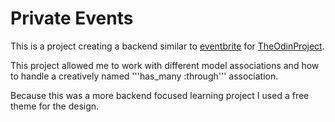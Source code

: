 # Private Events

This is a project creating a backend similar to [eventbrite](https://www.eventbrite.com/) for [TheOdinProject](http://www.theodinproject.com/courses/ruby-on-rails/lessons/associations).

This project allowed me to work with different model associations and how to handle a creatively named '''has_many :through''' association.

Because this was a more backend focused learning project I used a free theme for the design.
